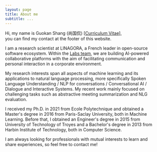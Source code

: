```yaml
---
layout: page
title: About me
subtitle: ...
---
```


Hi, my name is Guokan Shang (尚国侃) [[Curriculum Vitae](cv.pdf)], <br>
you can find my contact at the footer of this website.

I am a research scientist at LINAGORA, a French leader in open-source software ecosystem. Within the [Labs team](https://labs.linagora.com), we are building AI-powered collaborative platforms with the aim of facilitating communication and personal interaction in a corporate environment.

My research interests span all aspects of machine learning and its applications to natural language processing, more specifically Spoken Language Understanding / NLP for conversations / Conversational AI / Dialogue and Interactive Systems. My recent work mainly focused on challenging tasks such as abstractive meeting summarization and NLG evaluation.

I received my Ph.D. in 2021 from Ecole Polytechnique and obtained a Master's degree in 2016 from Paris-Saclay University, both in Machine Learning. Before that, I obtained an Engineer's degree in 2015 from University of Technology of Troyes and a Bachelor's degree in 2013 from Harbin Institute of Technology, both in Computer Science.

I am always looking for professionals with mutual interests to learn and share experiences, so feel free to contact me! 
